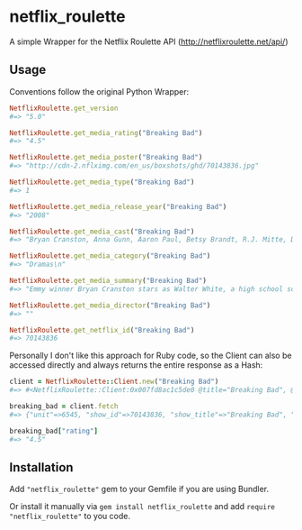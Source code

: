 # netflix_roulette

A simple Wrapper for the Netflix Roulette API (http://netflixroulette.net/api/)

## Usage

Conventions follow the original Python Wrapper:
```ruby
NetflixRoulette.get_version
#=> "5.0"

NetflixRoulette.get_media_rating("Breaking Bad")
#=> "4.5"

NetflixRoulette.get_media_poster("Breaking Bad")
#=> "http://cdn-2.nflximg.com/en_us/boxshots/ghd/70143836.jpg"

NetflixRoulette.get_media_type("Breaking Bad")
#=> 1

NetflixRoulette.get_media_release_year("Breaking Bad")
#=> "2008"

NetflixRoulette.get_media_cast("Breaking Bad")
#=> "Bryan Cranston, Anna Gunn, Aaron Paul, Betsy Brandt, R.J. Mitte, Dean Norris, Bob Odenkirk, Steven Michael Quezada, Jonathan Banks, Giancarlo Esposito"

NetflixRoulette.get_media_category("Breaking Bad")
#=> "Dramas\n"

NetflixRoulette.get_media_summary("Breaking Bad")
#=> "Emmy winner Bryan Cranston stars as Walter White, a high school science teacher who learns that he has terminal lung cancer and teams with a former student to manufacture and sell high-quality crystal meth to secure his family's future."

NetflixRoulette.get_media_director("Breaking Bad")
#=> ""

NetflixRoulette.get_netflix_id("Breaking Bad")
#=> 70143836
```    
    
Personally I don't like this approach for Ruby code, so the Client can also be accessed directly and always returns the entire response as a Hash:

```ruby   
client = NetflixRoulette::Client.new("Breaking Bad")
#=> #<NetflixRoulette::Client:0x007fd8ac1c5de0 @title="Breaking Bad", @year=0>

breaking_bad = client.fetch
#=> {"unit"=>6545, "show_id"=>70143836, "show_title"=>"Breaking Bad", "release_year"=>"2008", "rating"=>"4.5", "category"=>"Dramas\n", "show_cast"=>"Bryan Cranston, Anna Gunn, Aaron Paul, Betsy Brandt, R.J. Mitte, Dean Norris, Bob Odenkirk, Steven Michael Quezada, Jonathan Banks, Giancarlo Esposito", "director"=>"", "summary"=>"Emmy winner Bryan Cranston stars as Walter White, a high school science teacher who learns that he has terminal lung cancer and teams with a former student to manufacture and sell high-quality crystal meth to secure his family's future.", "poster"=>"http://cdn-2.nflximg.com/en_us/boxshots/ghd/70143836.jpg", "mediatype"=>1}

breaking_bad["rating"]
#=> "4.5"

```    
    
## Installation

Add `"netflix_roulette"` gem to your Gemfile if you are using Bundler.

Or install it manually via `gem install netflix_roulette` and add `require "netflix_roulette"` to you code.
